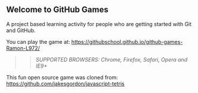 ## Welcome to GitHub Games

A project based learning activity for people who are getting started with Git and GitHub.

You can play the game at: https://githubschool.github.io/github-games-Ramon-L972/

>> _*SUPPORTED BROWSERS*: Chrome, Firefox, Safari, Opera and IE9+_

This fun open source game was cloned from: https://github.com/jakesgordon/javascript-tetris
